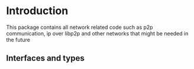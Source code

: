 # Introduction

This package contains all network related code such as p2p communication, ip over libp2p and other networks that might be needed in the future

## Interfaces and types



